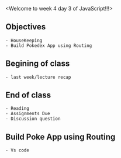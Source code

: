 <Welcome to week 4 day 3 of JavaScript!!!>

## Objectives
    - HouseKeeping
    - Build Pokedex App using Routing

## Begining of class
    - last week/lecture recap

## End of class
    - Reading
    - Assignments Due
    - Discussion question

## Build Poke App using Routing
    - Vs code

    
